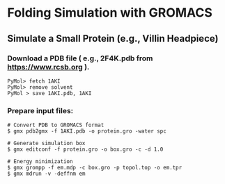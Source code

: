 # Folding Simulation with GROMACS

## Simulate a Small Protein (e.g., Villin Headpiece)


### Download a PDB file ( e.g., 2F4K.pdb from <a href="https://www.rcsb.org">https://www.rcsb.org</a> ).

```
PyMol> fetch 1AKI
PyMol> remove solvent
PyMol > save 1AKI.pdb, 1AKI
```

### Prepare input files:

```console
# Convert PDB to GROMACS format
$ gmx pdb2gmx -f 1AKI.pdb -o protein.gro -water spc

# Generate simulation box
$ gmx editconf -f protein.gro -o box.gro -c -d 1.0

# Energy minimization
$ gmx grompp -f em.mdp -c box.gro -p topol.top -o em.tpr
$ gmx mdrun -v -deffnm em
```
